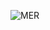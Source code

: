 ![MER](https://github.com/JoseCastro94/recursos-youtube-carrito-jsp/assets/76067475/d30f6694-bf77-46d5-984e-eae0a1f89259)
